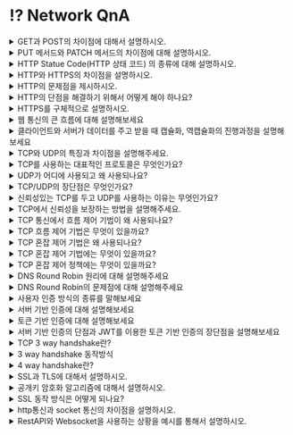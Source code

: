 # ⁉️ Network QnA

<details>
<summary>GET과 POST의 차이점에 대해서 설명하시오.</summary>
<div markdown="2">       
GET 메서드는 정보를 조회하기 위한 메서드입니다.  요청하는 데이터가 HTTP Request Message의 Header 부분에 url이 담겨서 전송되는데 이 때 url 상에 쿼리 스트링으로 데이터를 붙여 request를 보냅니다. 이러한 방식은 url 공간에 담겨가기 때문에 전송할 수 있는 데이터의 크기가 제한적입니다.  하지만 현재 주요 웹 브라우저에서 사용할 수 있는 URL 주소의 최대 길이는 익스플로러를 제외하면, 제한을 두지 않고 있습니다.

POST 메서드는 서버의 값이나 상태를 바꾸기 위한 용도의 메서드입니다. POST 방식의 request는 HTTP Request Message의 Body 부분에 데이터가 담겨서 전송이 되기 때문에 데이터를 전송할 때 길이 제한이 없습니다.

또 HTTP 메서드의 속성에는 계속해서 메서드를 호출해도 리소스를 변경하지 않는 안전, 메서드를 여러번 호출해도 결과가 달라지지 않는 멱등, 그리고 캐시 3가지 속성이 있는데 GET 메서드는 안전, 멱등의 특성을 가지고 캐시가 가능한 반면 POST는 안전, 멱등의 특성을 가지지 않고 캐시되지 않습니다.

조회하기 위한 용도로 POST가 아닌 GET 방식을 사용하는 이유에 대해서 설명하시오.

GET은 리소스를 조회한다는 점에서 여러 번 요청하더라도 응답이 똑같을 것입니다. 반대로 POST는 리소스를 새로 생성하거나 업데이트할 때 사용되기 때문에 POST 요청이 발생하면 서버가 변경될 수 있기 때문에  조회에는 GET 방식을 사용합니다.
</div>
</details>

<details>
<summary>PUT 메서드와 PATCH 메서드의 차이점에 대해 설명하시오.</summary>
<div markdown="2">       
PUT과 PATCH는 요청된 자원을 수정할 때 사용한다는 공통점을 가지지만 PUT은 리소스의 모든 것을 업데이트하고 PATCH는 일부만을 업데이트 합니다.
가령 한 사용자에 대해 여러 정보를 객체로 수집하여 서버로 보내는 경우, PUT은 보내지지 않은 정보에 대해서는 null값으로 업데이트하지만, PATCH는 기존 데이터를 유지하는 방식으로 대응합니다.
</div>
</details>

<details>
<summary>HTTP Statue Code(HTTP 상태 코드) 의 종류에 대해 설명하시오.</summary>
<div markdown="2">       
먼저 100번대는 서버가 요청을 받았으며 서버에 연결된 클라이언트는 작업을 계속 진행하라는 의미입니다.
200번대는 서버가 요청을 성공적으로 받았음을 알려주고 300번대는 클라이언트의 요청에 대해 적절한 위치를 제공하거나 대안의 응답을 제공합니다. 그리고 400번대는 클라이언트에서 서버에 잘못된 요청을 보내 서버가 요청을 해결할 수 없을 때 발생하는 코드이며 클라이언트측에서 발생하는 코드입니다. 500번대는 클라이언트의 요청을 받고 서버에서 처리하지 못할때 발생하는 코드이며 서버측에서 발생하는 코드입니다.
</div>
</details>


<details>
<summary>HTTP와 HTTPS의 차이점을 설명하시오.</summary>
<div markdown="2">       
http는 client의 browser와 서버가 통신을 주고받게 해주는 프로토콜입니다. 서버로 데이터를 요청하거나 전송받을 때 http를 사용합니다. 하지만, http는 보호막을 씌우지 않은 형태이므로 보안에 취약합니다. 그래서 나온 것이 기존에 TCP로 통신을 하던 http위를 SSL이나 TLS로 감싼 형태가 HTTPS입니다.
</div>
</details>


<details>
<summary>HTTP의 문제점을 제시하시오.</summary>
<div markdown="2">       
`Http는 평문 통신`이기 때문에 도청이 가능합니다. 두번 째 문제점은 통신 상대를 확인하지 않기 때문에 `위장`이 가능하다는 점입니다. 마지막으로`완전성`을 증명할 수 없기 때문에 `변조`가 가능하기 때문에 위 세가지 문제점을 해결하기 위해 HTTPS를 이용합니다.
</div>
</details>

<details>
<summary>HTTP의 단점을 해결하기 위해서 어떻게 해야 하나요?</summary>
<div markdown="2">       
첫 번째로 SSL이나 TLS를 사용하여 다른 프로토콜과 조합하여 HTTP 통신 내용을 암호화 합니다. 즉 SSL를 사용해 안전한 통신로를 확립하고 나서 그 통신로를 사용해 HTTP 통신을 하는 것입니다.또 다른 방법으로 HTTP를 사용해서 운반하는 내용만을 암호화 하는 것입니다. 이 방법은 http 자체를 암호화 하는 것이 아닌 컨텐츠만 암호화하는 것인데 다만 이경우는 클라이언트에서 http 메시지를 암호화해서 출력하는 추가 처리가 요구됩니다. 세 번째 방법으로 위 암호화 방법으로 언급된 ssl을 통해서 상대를 확인할 수 있습니다. ssl은 상대를 확인하는 수단으로 증명서를 제공합니다. 마지막으로 md5, sha-sum 등의 해시 값을 확인하는 방법과 파일의 디지털 서명을 확인하는 방법이 존재하지만 확실히 확인할 수 있는 것은 아닙니다. 확실히 방지하기 위해서는 https를 사용해야 합니다.
</div>
</details>

<details>
<summary>HTTPS를 구체적으로 설명하시오.</summary>
<div markdown="2">       
https는 http+ ssl/tls 입니다. 엄밀히 말하면 http의 소켓 부분을 ssl과 tls로 대체하는 것이 https입니다. 기존의 http는 원래 tcp와 직접 통신했지만 https는 http의 부분은 ssl과 통신하고 ssl이 TCP와 통신을 하게 됩니다. https의 SSL에서는 공통키 암호화 방식과 공개키 암호화 방식을 혼합한 하이브리드 암호 시스텝을 상요합니다. 공통키를 공개키 암호화 방식으로 교환한 다음에 다음부터의 통신은 공통키 암호를 사용하는 방식입니다.
</div>
</details>


<details>
<summary>웹 통신의 큰 흐름에 대해 설명해보세요</summary>
<div markdown="2">       
  
1. 사용자가 브라우저에 url을 입력하면 브라우저 내부 규칙에 따라 이를 파싱하여 도메인 네임을 얻습니다. 
2. 도메인 네임에 해당하는 IP 주소를 찾기 위해 총 4 단계의 DNS 캐시를 살펴봅니다.

- 브라우저 DNS 캐시 → OS의 DNS 캐시 → 라우터의 DNS 캐시 → ISP의 DNS 캐시를 살펴보고 찾고자 하는 IP 주소가 없다면 ISP DNS 서버가 DNS 쿼리를 날립니다.

3. ISP DNS는 여러 다른 DNS 서버들에게 DNS 쿼리를 날리면, 서로 다른 DNS 서버사이를 오고가며 재귀적으로 IP 주소를 검색합니다. 이 과정을 Recursive Search라고 합니다.
4. 도메인에 해당하는 IP 주소를 얻고나면, 클라이언트는 서버와 3 way handshake를 통해 TCP connection을 수립합니다.
    - 클라이언트는 서버와 통신을 요청하는 SYN 패킷을 보내고
    - 서버는 클라이언트의 SYN 패킷을 받은뒤, 이에 대한 응답으로 ACK 패킷과 자신도 클라이언트와 통신을 원한다는 의미의 SYN 패킷을 보냅니다.
    - 클라이언트는 서버의 SYN, ACK 패킷을 받고 서버의 SYN 패킷에 대한 응답으로 ACK 패킷을 보내므로써 TCP connection이 수립됩니다.
5. TCP connection이 수립되었다면 클라이언트는 서버에게 데이터를 전송합니다.

    캡슐화를 통해 7계층에서 1계층으로 데이터에 헤더를 붙이고 데이터를 전기 신호로 변환해 스위치로 전송합니다.

    스위치에서 데이터를 2계층까지 역캡슐화합니다. 그로부터 얻은 Ethernet 헤더의 라우터 MAC 주소를 확인하여 해당 라우터와 연결된 포트로 전송합니다.

    라우터는 데이터를 2계층까지 역캡슐화합니다. 이후 MAC 주소가 자신의 MAC 주소와 같다면 3계층까지 역캡슐화합니다. 그로부터 얻은 IP 헤더의 목적지 IP 주소를 알아내고 최적의 경로로 라우팅을 진행합니다.

    목적지 라우터에서는 데이터의 IP 헤더 속 출발지 IP 주소를 목적지 라우터 내부 IP 주소로 변경합니다. 그리고 목적지 스위치로 전송하기 위해 데이터의 Ethernet 헤더 속 MAC 주소를 변경합니다.

    목적지 스위치에서 전기 신호의 데이터는 웹서버로 전달됩니다.

6. 구글 서버는 데이터를 전달받습니다. 

    이 때, 전달받은 데이터를 1계층에서 7계층 순서로 역캡슐화합니다.

    2계층에서 `Ethernet 프레임의 목적지 MAC주소` 와 자신의 MAC 주소를 비교하여 같다면 3계층으로 올립니다

    3계층에서 `IP 프로토콜 헤더의 목적지 IP 주소` 와 웹 서버의 IP 주소를 비교하여 같다면 4계층으로 올립니다

    4계층에서 `TCP 헤더의 목적지 포트 번호` 를 확인하여 어떤 어플리케이션으로 데이터를 전달할지 정합니다. 만약 데이터에 오류가 있다면 재전송을 요청합니다. 이상이 없다면 5,6,7계층 순서로 전달합니다.

    5계층에서 데이터를 받고 이에 대한 응답 메시지를 만들어 클라이언트로 전달합니다. 전달되는 과정은 위 과정의 역순으로 진행됩니다.

</div>
</details>


<details>
<summary>클라이언트와 서버가 데이터를 주고 받을 때 캡슐화, 역캡슐화의 진행과정을 설명해보세요</summary>
<div markdown="2">       
        
- 클라이언트의 캡슐화 과정
  1. 7계층(응용 계층)에서 `HTTPS의 헤더`가 먼저 붙는다. 6,5계층의 헤더가 붙고
  2. 4계층(전송 계층)에서 `TCP 헤더` 가 붙는다.

      TCP 헤더에는 신뢰할 수 있고 정확한 데이터 송수신을 위해 `출발지 포트번호` 와 `목적지 포트번호` 정보가 기록된다. 여기까지의 데이터를 `세그먼트(segment)` 라고 한다

  3. 3계층(네트워크 계층)에서 `IP 프로토콜의 헤더` 가 붙는다.

      IP 헤더에는 `출발지 IP주소` 와 `목적지 IP주소` 가 기록된다. 여기까지의 데이터를 `패킷(packet)` 이라고 한다

  4. 2계층(데이터 링크 계층)에서 `Ethernet`의 헤더가 붙는다.

      Ethernet 헤더에는 목적지로 가기위해 거쳐야할 IP주소를 가지고 있는 장비인 `라우터의 MAC 주소` 가 기록된다. 여기까지의 데이터를 `프레임(frame)` 이라고 한다.

  5. 1계층(물리 계층)에서 `LAN 카드` 라는 장비를 거쳐 데이터는 전기신호로 변환된다. 그리고 `케이블(UDP)` 와 물리적으로 연결되어있는 `스위치(switch)` 장비로 향한다. (보라색 선)

- 서버의 역캡슐화 과정
  1. 2계층에서 `Ethernet 프레임의 목적지 MAC주소` 와 자신의 MAC 주소를 비교하여 같다면 3계층으로 올립니다
  2. 3계층에서 `IP 프로토콜 헤더의 목적지 IP 주소` 와 웹 서버의 IP 주소를 비교하여 같다면 4계층으로 올립니다
  3. 4계층에서 `TCP 헤더의 목적지 포트 번호` 를 확인하여 어떤 어플리케이션으로 데이터를 전달할지 정합니다. 만약 데이터에 오류가 있다면 재전송을 요청합니다. 이상이 없다면 5,6,7계층 순서로 전달합니다.
  4. 5계층에서 데이터를 받고 이에 대한 응답 메시지를 만들어 클라이언트로 전달합니다. 전달되는 과정은 위 과정의 역순으로 진행됩니다.
  
</div>
</details>

<details>
<summary>TCP와 UDP의 특징과 차이점을 설명해주세요.</summary>
<div markdown="2">
TCP는 연결 지향형 프로토콜로 가상 회선을 만들어 데이터를 전송합니다.  UDP는 비 연결 지향적 프로토콜로 데이터를 데이터그램 단위로 전송합니다. 

TCP는 흐름 제어, 혼잡 제어, 오류 제어를 통해 신뢰성을 보장합니다. 반면에 UDP는 신뢰성을 보장하기 위한 절차가 없어서 TCP 보다 속도가 빠른 편입니다. 

TCP는 파일 전송과 같은 신뢰성이 중요한 서비스에 사용되고, UDP는 스트리밍, RTP(Real-time Transport Protocol=실시간 전송 프로토콜)와 같이 연속성이 더 중요한 서비스에 사용됩니다.

+) UDP 자체는 신뢰성을 보장하지 않지만, 추가적인 정의를 통해 신뢰성을 보장받을 수 있습니다.  QUIC은 UDP를 기반으로 신뢰성을 제공합니다.

</div>
</details>

<details><summary>TCP를 사용하는 대표적인 프로토콜은 무엇인가요?
</summary>
<div markdown="2">

TCP를 사용하는 응용 계층의 프로토콜에는 FTP(File Trasfer Protocol), SMTP(Simple Mail Transfer Protocol), HTTP, TELNET 등이 있습니다.
</div>
</details>


<details><summary>UDP가 어디에 사용되고 왜 사용되나요?</summary>
<div markdown="2">

UDP는 인터넷 전화, 온라인 게임, 멀티미디어 스트리밍 서비스 처럼 실시간으로 데이터를 송/수신해야하는 서비스에 주로 사용됩니다. 

UDP를 사용하는 이유는 신뢰성을 보장하지는 않지만 TCP에 비하여 빠른 전송 속도를 제공하기 때문입니다. 비연결을 지향하기 때문에 데이터 재전송, 흐름 제어 등이 필요하지않고, 전송에 필요한 헤더 사이즈도 작기 때문에 송/수신 과정이 매우 빨라집니다. 이러한 이유들 때문에 신뢰성 보장보다 연속성과 선능이 더욱 중요시되는 서비스에서 UDP가 사용됩니다. 

+) UDP를 프로토콜로 사용하는 서비스에는 DNS(Domain Name System), SNMP(Simple Network Management Protocol), RIP(Routing Information Protocol), 라우터가 있습니다. 

</div>
</details>

<details>
<summary>TCP/UDP의 장단점은 무엇인가요?</summary>
<div markdown="2">

TCP의 장점은 흐름제어, 오류제어, 혼잡제어 등으로 신뢰성있는 데이터 전달을 할 수 있습니다. 단점으로는 전송속도가 느리고 데이터를 보내기 전에 반드시 연결이 형성되어야만 보낼 수 있습니다. 또한 1:1 통신만 가능하다는 점입니다. 

UDP의 장점은 TCP 보다 데이터 전송 속도가 빠르다는 점입니다.

단점은 데이터의 신뢰성이 떨어진다는 것입니다. 패킷의 분실 확인이나 전달 순서를 보장해주지 않습니다. 또한 TCP와 다르게 데이터를 분할하여 전송하지 않아 애플리케이션 단에서 패킷을 분할해야 합니다.
</div>
</details>

<details> 
<summary> 신뢰성있는 TCP를 두고 UDP를 사용하는 이유는 무엇인가요?</summary>
<div markdown="2">

UDP를 사용하는 이유는 신뢰성을 보장하지는 않지만 TCP에 비하여 빠른 전송 속도를 제공하기 때문입니다. 비연결을 지향하기 때문에 데이터 재전송, 흐름 제어 등이 필요하지않고, 전송에 필요한 헤더 사이즈도 작기 때문에 송/수신 과정이 매우 빨라집니다. 이러한 이유들 때문에 신뢰성 보장보다 연속성과 선능이 더욱 중요시되는 서비스에서 UDP가 사용됩니다. 
</div>
</details>

<details> <summary> TCP에서 신뢰성을 보장하는 방법을 설명해주세요.</summary>
<div markdown="2">

송신 측에서 보낸 패킷을 수신 측에서 받지 못하면 재전송합니다. 이때 Timeout 방식은 일정 시간동안 수신자에게 ACK를 받지 못하면 손실됐다고 판단해 재전송을 하는 방식이고, Duplicated ACK 방식은 송신 측에서 동일한 ACK를 3개 이상 받았을 경우 해당 패킷은 손실됐다고 판단해 재전송을 하는 방식입니다. 

또한 흐름 제어, 혼잡 제어, 오류 제어를 통해 신뢰성을 높입니다. 
</div>
</details>
<details> <summary> TCP 통신에서 흐름 제어 기법이 왜 사용되나요?</summary>
<div markdown="2">

흐름제어는 송신측과 수신측의 TCP 버퍼 크기 차이로 인해 생기는 데이터 처리 속도 차이를 해결하기 위해 사용됩니다. 
</div>
</details>

<details> <summary> TCP 흐름 제어 기법은 무엇이 있을까요?</summary>
<div markdown="2">

stop and wait방식과 sliding window 방식이 있습니다.

stop and wait 방식은 매번 전송한 패킷에 대한 확인 응답을 받아야만 그 다음 패킷을 전송할 수 있기 때문에 비효율적입니다.

sliding 방식은 3-way handshaking을 통해 알게된 수신 호스트의 receive window size에 송신측의 send window size를 맞추어 설정한 윈도우에 포함되는 모든 패킷을 전송하고, 그 패킷들의 전달이 확인되는대로  윈도우를 옆으로 옮김으로서 그 다음 패킷들을 전송하는 방식입니다. 

아직 확인을 받지 않고도 여러 패킷을 보내는 것이 가능하기 때문에 stop and wait보다 네트워크를 효율적으로 사용할 수 있습니다. 
</div>
</details>

<details> <summary> TCP 혼잡 제어 기법은 왜 사용되나요?</summary>
<div markdown="2">

데이터의 양이 라우터가 처리할 수 있는 양을 초과하게 되면 초과된 데이터는 라우터가 처리하지 못하기 때문에  송신측에서 네트워크의 상태에 따라서 전송 속도를 조절하여 네트워크의 오버플로우를 방지하기 위해 사용됩니다. 
</div>
</details>

<details>
<summary> TCP 혼잡 제어 기법에는 무엇이 있을까요?</summary>
<div markdown="2">

AIMD, Slow Start, 혼잡 회피, 빠른 재전송, 빠른 회복 기법이 있습니다.

**`AIMD`**는 윈도우 크기를 선형적으로 증가시키는 기법입니다. 혼잡이 감지되면 윈도우 크기를 반으로 줄이게 됩니다. AIMD는 네트워크의 모든 대역을 활용하여 제대로 된 속도로 통신하기까지 시간이 오래 걸린다는 단점이 있습니다.

이를 보안한 방법으로 Slow Start가 있습니다. **`Slow Start`**는 윈도우 크기를 지수적으로 증가시키다가 혼잡이 감지되면 윈도우 크기를 1로 줄이게 됩니다. 윈도우 크기를 지수적으로 증가시키다보면 크기가 기하급수적으로 늘어나기 때문에 임계점을 설정해놓기도 합니다.(혼잡 현상이 발생하였던 윈도우 크기의 절반) 혼잡 윈도우의 크기가 임계치에 도달하게 되면 `혼잡 회피 단계`를 수행하게 됩니다.

+) `혼잡회피`는 임계점에 도달하게 되면 선형적으로 윈도우를 증가시키는 기법입니다.  혼잡이 감지되면 윈도우 크기는 1로 돌아가며, 임계점은 혼잡 윈도우 사이즈의 1/2로 변경합니다.

`빠른 재전송`은 패킷을 받는 쪽에서 먼저 도착해야할 패킷이 도착하지 않고 다음 패킷이 도착한 경우 순서대로 잘 도착한 마지막 패킷의 다음 패킷 순번을 ACK 패킷에 실어서 보낸다. 따라서 중복 ACK를 받게 되는데 3번을 받으면 타임 아웃 시간이 지나지 않았어도 재전송을 하게됩니다.

또한 혼잡한 상황이라고 판단하고, 윈도우 크기는 1로 돌아가면 임계점은 혼잡 윈도우 크기의 1/2로 변경됩니다.

`빠른 회복` 은 혼잡한 상태가 되면 창 크기를 1로 줄이지 않고 반으로 줄이고 선형 증가 시키는 방법입니다. 
</div>
</details>

<details> 
<summary> TCP 혼잡 제어 정책에는 무엇이 있을까요?</summary>
<div markdown="2">

대표적인 정책에는 Tahoe와 Reno가 있습니다.

`Tahoe`는 처음에 Slow Start를 사용하여 윈도우크기를 지수적으로 증가시키다가 임계쩜을 만난 이후부터는 AIMD를 사용하여 선형적으로 증가시킵니다. 그러다가 ACK Duplicated나 Timeout 상황이 발생하면 혼잡 윈도우 크기를 1로 줄이고, 임계점은 혼잡 상황이 발생할때의 혼잡 윈도우 크기의 1/2로 변경합니다. 

`Reno`는 `Tahoe`와 다르게 ACK Dulpicated 상황과 Timeout 상황을 구분합니다. 

**3 ACK가 발생 했을 때**는 윈도우 크기를 1로 줄이는 것이 아니라 반으로 줄이고 임계점도 줄어든 윈도우 값으로 설정하게 됩니다. (빠른 회복)

그러나 **Timeout이 발생했을 때**는 윈도우 크기를 1로 줄이고, slow start를 진행합니다. 이때 임계점은 변경하지 않습니다. 

즉 `Reno`는 ACK 중복보다 Timeout이 더 큰 혼잡 상황이라고 가정한다는 점에서 혼잡 상황의 우선 순위를 둔 정책이라고 할 수 있습니다.
</div>
</details>


<details> 
<summary>DNS Round Robin 원리에 대해 설명해주세요</summary>
<div markdown="2">
하나의 웹 서비스를 제공하는 웹 서버가 여러대 있을 때, 클라이언트의 요청을 균등하게 분산시켜 트래픽을 분산하는 기법이다.
클라이언트가 URL에 도메인을 입력하면 DNS 서버는 도메인에 해당하는 IP 주소를 찾습니다. 만약 웹 서비스를 제공하는 웹 서버가 여러대 있다면, 하나의 도메인에 해당되는 IP주소 또한 여러개가 존재합니다.
여러 IP 주소들을 라운드 로빈 방식으로 선택하여 트래픽을 분산하는 방식입니다.
이는 웹 뿐만아니라 FTP, SMTP처럼 도메인을 사용하는 모든 서비스에서 사용이 가능한 기법입니다. 또한 이 기법을 사용하면 트래픽을 분산시키기 때문에 로드 밸런서가 필요 없게 됩니다.
</div>
</details>

<details> 
<summary>DNS Round Robin의 문제점에 대해 설명해주세요</summary>
<div markdown="2">
DNS Round Robin은 클라이언트의 요청을 여러 웹 서버에 분산시키는 기법으로 트래픽을 분산하는데 이점이 있습니다.
하지만 웹 브라우저는 DNS response 를 캐싱하기 때문에, DNS Round Robin의 분산을 거치지 않고, 이전에 접속했던 웹 서버로 접속하게 됩니다. 이는 트래픽을 균등하게 분산시키지 못하게 합니다.
그리고 모바일에서는 웹서버에 접속하기 위해 프록시 서버를 경유합니다. 프록시 서버는 DNS response를 일정동안 캐시합니다. 그렇기 때문에 여러 모바일 클라이언트가 같은 프록시 서버를 경유하게 되면, 항상 같은 서버로 접속됩니다. 이 또한 트래픽을 균등하게 분산시키지 못하게 합니다.
DNS response를 캐시에 저장하는 시간이 TTL값을 짧게 설정하면 DNS 캐시로 인한 불균등 분산 문제를 어느정도 해결할 수 있지만 완벽한 방법이 아닙니다.
</div>
</details>

<details> 
<summary>사용자 인증 방식의 종류를 말해보세요</summary>
<div markdown="2">
사용자 인증 방식에는 HTTP 기본 인증방식, 서버 기반 인증 방식, 토큰 기반 인증 방식이 있습니다.
</div>
</details>


<details> 
<summary>서버 기반 인증에 대해 설명해보세요</summary>
<div markdown="2">
서버 기반 인증방식은 쿠키와 세션을 통해 이루어집니다.
1. 서버에서 사용자 상태 정보를 세션에 저장합니다.
2. 그리고 고유한 세션 ID를 쿠키로 클라이언트에게 전달하면 클라이언트는 이를 로컬에 저장합니다.
3. 이후 클라이언트에서 매 요청시 해당 쿠키를 헤더에 담아 요청을 합니다.
4. 서버는 클라이언트로부터 받은 쿠키속 세션 ID의 유효성을 세션 저장소를 통해 확인한 뒤 응답합니다. (세션 저장소는 WAS의 세션, RDB, In-memory DB가 될 수 있습니다)

</div>
</details>

<details> 
<summary>토큰 기반 인증에 대해 설명해보세요</summary>
<div markdown="2">

토큰 기반 인증 과정은 다음과 같습니다.
5. 클라이언트가 로그인 정보를 서버에게 전달하면
6. 서버는 로그인 정보를 검증하고, 정확할 경우 사용자 식별 정보를 기반으로 토큰을 발급합니다. 토큰은 response 헤더에 담아 전달합니다.
7. 클라이언트는 서버로부터 받은 토큰을 로컬에 저장하고, 매 요청시마다 Authorization 헤더에 담아 전달합니다.
8. 서버는 클라이언트로부터 받은 토큰의 유효성 검사를 한 뒤, 응답을 보냅니다.
토큰 기반 인증 방식은 다음과 같은 이점이 있습니다.
9. 서버가 아닌 클라이언트에 토큰을 저장하기 때문에 stateless합니다.
stateless한 서버 구조를 가지면 scale out으로 서버 확장시 사용자 정보로 인한 제약이 없습니다.
10. 여러 플랫폼과 도메인에서 사용이 가능한 인증 방식입니다.
토큰으로는 주로 사용자에 대한 정보를 저장하는 Claim 기반의 웹 토큰인 JWT 를 사용합니다.
JWT는 헤더 + 페이로드 + 서명으로 구성되어있습니다.
• 헤더에는 JWT 토큰 타입과 사용되는 해시 알고리즘 정보가 들어있습니다
• 페이로드에는 클라이언트에 대한 정보가 들어있습니다. 디코딩할 수 있기 때문에 페이로드에 민감한 정보를 넣으면 안됩니다.
• 서명은 헤더와 페이로드를 더한뒤 서버의 secret key로 해싱하여 생성합니다. 서버의 secret key로만 복호화할 수 있으므로 서명을 통해 해당 JWT 토큰의 유효성을 확인할 수 있습니다.

</div>
</details>

<details> 
<summary>서버 기반 인증의 단점과 JWT를 이용한 토큰 기반 인증의 장단점을 설명해보세요</summary>
<div markdown="2">
서버 기반 인증의 단점은 다음과 같습니다.
11. 사용자 수가 많아질 수록 서버에 저장할 사용자 정보가 많아집니다
만약 세션 정보를 메모리나 데이터베이스에 저장하면 메모리 부하 또는 디스크 부하를 일으킵니다.
12. 사용자 정보를 서버 측에 저장하기 때문에 stateless하지 않는 구조입니다
이말은 곧 서버 확장이 자유롭지 못하다는 의미입니다. 웹 서버를 증설할 때마다 세션 정보를 증설된 서버에 옮기는 과정이 필요하기 때문입니다.
13. CORS 방식을 사용한다면 서버 기반 인증 방식이 바람직하지 않습니다
웹 브라우저에서 사용되는 쿠키는 단일 도메인, 서브 도메인에서만 사용할 수 있습니다. 따라서 쿠키를 여러 도메인에서 관리하기 번거롭고 이는 결국 세션을 관리하기 어렵게 만듭니다.
• JWT를 이용한 토큰 기반 인증 방식에서 Refresh Token의 용도가 무엇인가요?
JWT을 사용하면 토큰에 유효기간을 설정합니다. 만약 유효기간안에 토큰이 탈취된다면 보안상 위험하기 때문에 유효기간을 짧게 설정하는 방식으로 이를 대처합니다. 하지만 이 방법은 사용자가 로그인을 자주 해야한다는 불편함이 존재합니다.
따라서 서버는 Refresh Token을 사용하여 이를 해결합니다. 클라이언트에게 유효기간이 짧은 Access Token과 유효기간이 긴 Refresh Token을 함께 발급하고, Access Token이 만료될 경우 클라이언트는 자신의 Refresh Token을 통해 재로그인 없이 새로운 Access Token을 발급받습니다.
Refresh Token을 사용하므로써 Access Token의 탈취 위험성으로부터 벗어날 수 있고, 자주 로그인해야한다는 불편함을 없앨 수 있습니다. 하지만 Refresh Token을 서버 측에 저장해야하기 때문에 stateless하지 않는다는 단점이 있습니다.
</div>
</details>


<details> 
<summary>TCP 3 way handshake란?</summary>
<div markdown="2">
TCP가 통신하기 앞서 논리적인 접속을 성립하기 위해 3 way handshake를 진행합니다
</div>
</details>


<details> 
<summary>3 way handshake 동작방식</summary>
<div markdown="2">
먼저 클라이언트가 서버에게 연결 요청을 보내기 위해 SYN 플래그 비트를 1로 설정한 세그먼트를 전송합니다. 또한 sequence number를 랜덤 숫자로 지정하여 함께 보냅니다. 이때 서버는 Listen 상태로 포트 서비스가 가능한 상태여야 합니다.
접속 요청을 받은 서버는 요청을 수락하고 클라이언트 포트도 열어달라는 의미로 SYN와 ACK 플래그 비트를 1로 설정한 세그먼트를 전송합니다. 이때 acknowledgement number를 클라이언트에게 받은 sequence number+ 1로 지정하고 위와 동일하게 sequence number를 지정해서 보냅니다.

마지막으로 클라이언트가 수락 확인을 보내 연결을 맺기위해 ACK 플래그 비트를 1로 설정한 세그먼트를 전송합니다. acknoweldgement number를 서버에게 받은 sequence number + 1로 지정하여 함께 보냅니다. 
포트의 상태를 둘다 established 상태가 되고 연결이 이루어지고 데이터가 오갈 수 있습니다.

</div>
</details>


<details> 
<summary>4 way handshake란?</summary>
<div markdown="2">
연결 성립 후 모든 통신이 끝났다면 4 way handshake를 통해 해제합니다.

먼저 클라이언트가 연결을 종료하겠단 의미로 FIN 플래그 비트를 1로 설정한 세그먼트를 전송합니다
서버가 FIN 플래그로 응답하기 전까지 연결을 유지하며 FIN_WAIT 상태가 됩니다

서버는 FIN 플래그를 받고 ACK플래그로 확인 메세지를 보냅니다. ( acknoweldgement number를 sequence number +1로 자정해서 함께 보냅니다) 
전송할 데이터가 남아있다면 이어서 전송하며 자신의 통신이 끝날 때까지 기다립니다. 서버는 CLOSED_WAIT 상태가 됩니다. 

서버가 통신이 끝났다면 FIN 플래그 비트를 1로 설정한 세그먼트를 보냅니다. 

마지막으로 클라이언트가 해지 준비가 되었다는 메세지를 확인했다는 의미로 ACK 플래그를 보냅니다. 
클라이언트의 ACK 메세지를 받은 서버는 소켓 연결을 close 합니다. 클라이언트는 아직 서버로부터 받지 못한 데이터가 있을 것을 대비해 일정 시간동안 세션을 남겨놓고 잉여 패킷을 기다립니다. 이때 포트 상태는 클라이언트는TIME_WAIT으로 변경됩니다. 
일정시간이 지난후 클라이언트의 소켓 연결도 close하고 둘다 CLOSED 상태가 됩니다.

</div>
</details>


<details> 
<summary>SSL과 TLS에 대해서 설명하시오.</summary>
<div markdown="2">

SSL과 TLS는 같은 것이라고 할 수 있습니다. SSL은 TCP/IP 암호화 통신에 사용되는 규약으로 SSL 이후 버전을 TLS로 규정하고 있습니다.

HTTP통신에 암호화를 더해 HTTPS 통신을 할 때 SSL은 HTTP를 대신해서 TCP와 통신합니다.
</div>
</details>

<details> 
<summary>공개키 암호화 알고리즘에 대해서 설명하시오.</summary>
<div markdown="2">

공개키 암호화 알고리즘은 비대칭키 암호화 알고리즘으로 쉽게 말해서 암호화와 복호화를 할 때의 키가 대칭적이지 않은 암호화 방식입니다. 암호화를 할 때 공개키를 사용한다면 복호화 시에는 비밀키를 사용합니다. 공개키 암호화 알고리즘은 SSL handshake 과정 중에 키 교환 시에 사용됩니다.

</div>
</details>

<details> 
<summary>SSL 동작 방식은 어떻게 되나요?</summary>
<div markdown="2">

1.웹 서버는 CA를 통해서 인증서를 만든다.

1-1. 웹 서버를 운영하는 쪽에서 HTTPS 적용을 위해 공개키와 개인키를 만든다.

1-2. 신뢰할 수 있는 CA에 인증서 생성을 요청.

1-3. CA는 웹 서버의 공개키, 암호화 방법, 서버의 정보를 담은 인증서를 만들고 CA의 개인키로 암호화하여 서버에게 인증서를 반환

- 클라이언트가 SSL로 암호화된 웹 사이트를 요청 시 서버는 인증서를 웹 브라우저(클라이언트)에게 전송

2.클라이언트 서버 통신 흐름 과정

2-1. 클라이언트가 SSL로 암호화된 페이지 요청

2-2. 서버는 클라이언트에게 인증서 전송

2-3. 클라이언트는 인증서가 신뢰가는 CA로부터 서명된 것인지 판단. 브라우저는 자신의 컴퓨터내에 CA 리스트와 해당 CA를 공개키를 가지고 있기 때문에 공개킬르 활용하여 인증서가 복호화하여 서버의 공개키를 획득한다.

2-4. 클라이언트는 서버(웹사이트)의 공개키를 이용하여 랜덤 대칭 암호화키, 데이터 등을 암호화하여 서버에게 전송하고

2-5. 웹 브라우저(클라이언트)의 대칭키를 얻은 서버는 클라이언트와 대칭키를 이용하여 통신한다.

</div>
</details>


<details> 
<summary>http통신과 socket 통신의 차이점을 설명하시오.</summary>
<div markdown="2">

http 통신은 단방향 통신으로 클라이언트는 서버에 요청, 서버는 클라이언트에 응답하는 방식으로 동작한다. json, xml, image, html 등등 파일을 전송한다. 응답을 받으면 connection이 끊어지지만 keep alive 옵션으로 일정 시간동안 연결을 유지할 수 있다.

반면에 socket 통신은 두 프로그램이 서로 데이터를 주고 받을 수 있도록 양쪽에 생성되는 통신 단자입니다. 소켓 통신은 서버와 클라이언트 양방향 연결이 이루어진다.

</div>
</details>


<details> 
<summary>RestAPI와 Websocket을 사용하는 상황을 예시를 통해서 설명하시오.</summary>
<div markdown="2">

채팅을 한다고 가정했을때 우리는 RestAPI로 통신을 한다면 송신자측은 post method로 데이터를 보내주게되고 수신자 측은 지속적으로 get method를 보내서 자신에게 새로운 메시지가 오는지 확인하는 방법 밖에 없었다. 이렇게 지속적으로 request를 보내면 서버에 부하가 걸리고 동시간대에 요청을 하는 사용자가 많을 때 특히 문제가 발생한다. 그것을 해결하기 위해서 short polling과 long polling 방식이 있다. short polling은 타이머를 두고 일정 시간마다 server로 요청하는 방식이다. long polling은 매 x초마다 검사를 하는 것이 아니고 delay를 두어 새로 수신된 메시지가 생길 때마다 request를 하는 방식이다. 결론적으로 http로 통신을 하게되면 수신측에서 request를 보내서 확인을 해야한다.

반면에 socket 통신은 양쪽이 연결이 되어있기 때문에 메시지가 수신되면 server가 바로 클라이언트로 응답을 할수 있고, end to end로 연결된 통신을 하게되어 서버의 부하를 줄일 수 있다.

</div>
</details>

<!-- <details> 
<summary></summary>
<div markdown="2">


</div>
</details>

<details> 
<summary></summary>
<div markdown="2">


</div>
</details>


<details> 
<summary></summary>
<div markdown="2">


</div>
</details>


<details> 
<summary></summary>
<div markdown="2">


</div>
</details>


<details> 
<summary></summary>
<div markdown="2">


</div>
</details>


<details> 
<summary></summary>
<div markdown="2">


</div>
</details>


<details> 
<summary></summary>
<div markdown="2">


</div>
</details>


<details> 
<summary></summary>
<div markdown="2">


</div>
</details>


<details> 
<summary></summary>
<div markdown="2">


</div>
</details>


<details> 
<summary></summary>
<div markdown="2">


</div>
</details>


<details> 
<summary></summary>
<div markdown="2">


</div>
</details>


<details> 
<summary></summary>
<div markdown="2">


</div>
</details> -->